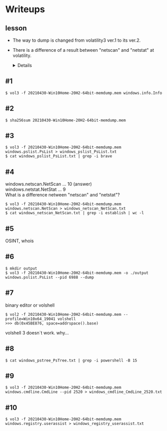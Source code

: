 # Writeups
## lesson
- The way to dump is changed from volatility3 ver.1 to its ver.2.
- There is a difference of a result between "netscan" and "netstat" at volatility.
    <details>
    <summary>Details</summary>  
    The difference in results between using the netscan plugin and the netstat plugin in the Volatility framework can be attributed to the different sources of information they use and the way they process that information.  
    
    The netscan plugin uses memory dumps to scan for and extract information about active network connections. It searches for various data structures in memory, such as TCP and UDP tables, to gather information about open connections and the state of those connections.  

    On the other hand, the netstat plugin uses the output of the netstat command, which is a command-line utility that displays active network connections and network statistics. The netstat plugin runs the netstat command within the context of a profile and collects the output of the command, which is then processed and analyzed by the plugin.  

    Due to the differences in the sources of information used by the netscan and netstat plugins, it is possible for the results obtained by these plugins to be different. For example, the netscan plugin may reveal network connections that are not shown by the netstat plugin, or vice versa. Additionally, the way that the plugins process the information they gather can also lead to differences in the results.  

    In general, the choice of plugin to use in a given scenario depends on the specific requirements of the analysis, the state of the system being analyzed, and the type of information that is required. It is important to understand the strengths and limitations of each plugin and choose the one that is best suited to the task at hand.  
    </details>

## #1
```
$ vol3 -f 20210430-Win10Home-20H2-64bit-memdump.mem windows.info.Info
```
  
## #2
```
$ sha256sum 20210430-Win10Home-20H2-64bit-memdump.mem
```
  
## #3
```
$ vol3 -f 20210430-Win10Home-20H2-64bit-memdump.mem windows.pslist.PsList > windows_pslist_PsList.txt
$ cat windows_pslist_PsList.txt | grep -i brave
```
  
## #4
windows.netscan.NetScan ... 10 (answer)  
windows.netstat.NetStat ... 9  
What is a difference netween "netscan" and "netstat"?
```
$ vol3 -f 20210430-Win10Home-20H2-64bit-memdump.mem windows.netscan.NetScan > windows_netscan_NetScan.txt
$ cat windows_netscan_NetScan.txt | grep -i establish | wc -l
```
  
## #5
OSINT, whois  
  
## #6
```
$ mkdir output
$ vol3 -f 20210430-Win10Home-20H2-64bit-memdump.mem -o ./output windows.pslist.PsList --pid 6988 --dump
```
  
## #7
binary editor or volshell
```
$ vol2 -f 20210430-Win10Home-20H2-64bit-memdump.mem --profile=Win10x64_19041 volshell
>>> db(0x45BE876, space=addrspace().base)
```
volshell 3 doesn`t work. why...  
  
## #8
```
$ cat windows_pstree_PsTree.txt | grep -i powershell -B 15
```
  
## #9
```
$ vol3 -f 20210430-Win10Home-20H2-64bit-memdump.mem windows.cmdline.CmdLine --pid 2520 > windows_cmdline_CmdLine_2520.txt
```
  
## #10
```
$ vol3 -f 20210430-Win10Home-20H2-64bit-memdump.mem windows.registry.userassist > windows_registry_userassist.txt
```
